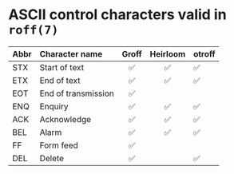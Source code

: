 # ASCII control characters valid in `roff(7)`

<!-------------------------------------------------------->
| Abbr | Character name      | Groff | Heirloom | otroff  |
|:-----|:--------------------|:-----:|:--------:|:--------|
| STX  | Start of text       | ✅    | ✅       | ✅     |
| ETX  | End of text         | ✅    | ✅       | ✅     |
| EOT  | End of transmission | ✅    |          |         |
| ENQ  | Enquiry             | ✅    | ✅       | ✅     |
| ACK  | Acknowledge         | ✅    | ✅       | ✅     |
| BEL  | Alarm               | ✅    | ✅       | ✅     |
| FF   | Form feed           | ✅    |          |        |
| DEL  | Delete              | ✅    |          | ✅     |
<!-------------------------------------------------------->
